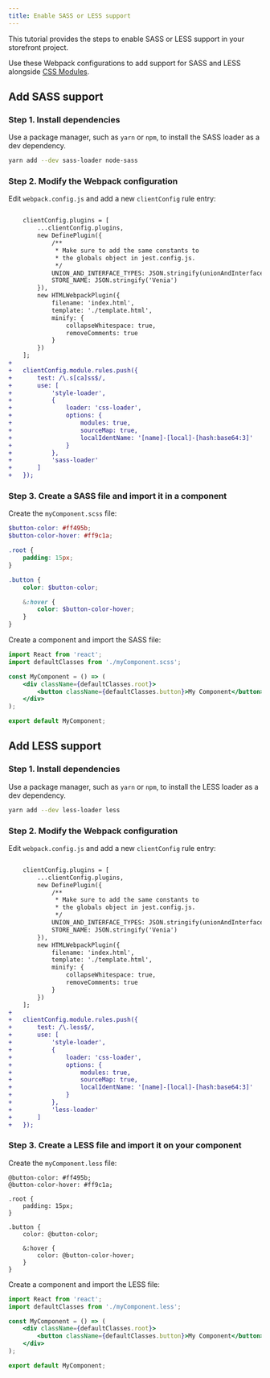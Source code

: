 ```yaml
---
title: Enable SASS or LESS support
---
```


This tutorial provides the steps to enable SASS or LESS support in your storefront project.

Use these Webpack configurations to add support for SASS and LESS alongside [CSS Modules][].

## Add SASS support

### Step 1. Install dependencies

Use a package manager, such as `yarn` or `npm`, to install the SASS loader as a dev dependency.

```sh
yarn add --dev sass-loader node-sass
```

### Step 2. Modify the Webpack configuration

Edit `webpack.config.js` and add a new `clientConfig` rule entry:

```diff

    clientConfig.plugins = [
        ...clientConfig.plugins,
        new DefinePlugin({
            /**
             * Make sure to add the same constants to
             * the globals object in jest.config.js.
             */
            UNION_AND_INTERFACE_TYPES: JSON.stringify(unionAndInterfaceTypes),
            STORE_NAME: JSON.stringify('Venia')
        }),
        new HTMLWebpackPlugin({
            filename: 'index.html',
            template: './template.html',
            minify: {
                collapseWhitespace: true,
                removeComments: true
            }
        })
    ];
+
+   clientConfig.module.rules.push({
+       test: /\.s[ca]ss$/,
+       use: [
+           'style-loader',
+           {
+               loader: 'css-loader',
+               options: {
+                   modules: true,
+                   sourceMap: true,
+                   localIdentName: '[name]-[local]-[hash:base64:3]'
+               }
+           },
+           'sass-loader'
+       ]
+   });
```

### Step 3. Create a SASS file and import it in a component

Create the `myComponent.scss` file:

```scss
$button-color: #ff495b;
$button-color-hover: #ff9c1a;

.root {
    padding: 15px;
}

.button {
    color: $button-color;

    &:hover {
        color: $button-color-hover;
    }
}
```

Create a component and import the SASS file:

```jsx
import React from 'react';
import defaultClasses from './myComponent.scss';

const MyComponent = () => (
    <div className={defaultClasses.root}>
        <button className={defaultClasses.button}>My Component</button>
    </div>
);

export default MyComponent;
```

## Add LESS support

### Step 1. Install dependencies

Use a package manager, such as `yarn` or `npm`, to install the LESS loader as a dev dependency.

```sh
yarn add --dev less-loader less
```

### Step 2. Modify the Webpack configuration

Edit `webpack.config.js` and add a new `clientConfig` rule entry:

```diff

    clientConfig.plugins = [
        ...clientConfig.plugins,
        new DefinePlugin({
            /**
             * Make sure to add the same constants to
             * the globals object in jest.config.js.
             */
            UNION_AND_INTERFACE_TYPES: JSON.stringify(unionAndInterfaceTypes),
            STORE_NAME: JSON.stringify('Venia')
        }),
        new HTMLWebpackPlugin({
            filename: 'index.html',
            template: './template.html',
            minify: {
                collapseWhitespace: true,
                removeComments: true
            }
        })
    ];
+
+   clientConfig.module.rules.push({
+       test: /\.less$/,
+       use: [
+           'style-loader',
+           {
+               loader: 'css-loader',
+               options: {
+                   modules: true,
+                   sourceMap: true,
+                   localIdentName: '[name]-[local]-[hash:base64:3]'
+               }
+           },
+           'less-loader'
+       ]
+   });
```

### Step 3. Create a LESS file and import it on your component

Create the `myComponent.less` file:

```
@button-color: #ff495b;
@button-color-hover: #ff9c1a;

.root {
    padding: 15px;
}

.button {
    color: @button-color;

    &:hover {
        color: @button-color-hover;
    }
}
```

Create a component and import the LESS file:

```jsx
import React from 'react';
import defaultClasses from './myComponent.less';

const MyComponent = () => (
    <div className={defaultClasses.root}>
        <button className={defaultClasses.button}>My Component</button>
    </div>
);

export default MyComponent;
```

[CSS modules]: <{%link technologies/basic-concepts/css-modules/index.md %}>
